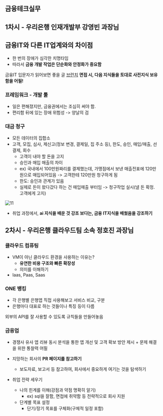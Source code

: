 ## 금융테크실무

## 1차시 - 우리은행 인재개발부 강영빈 과장님

## 금융IT와 다른 IT업계와의 차이점
- 한 번의 장애가 심각한 치명타임
- 따라서 **금융 개발 작업은 단순화와 안정화가 중요함**

금융IT 입문자가 읽어보면 좋을 글
[브런치](https://brunch.co.kr/@ravi-y-kim/3)
**면접 시, 다음 지식들을 토대로 사전지식 보유함을 어필!**


### 프레임워크 - 개발 툴
- 일은 편해졌지만, 금융권에서는 조심히 써야 함.
- 편리함 뒤에 있는 장애 위험성 -> 양날의 검

### 대금 청구
- 모든 데이터의 집합소
- 고객, 모집, 심사, 제신고(정보 변경, 결제일, 집 주소 등), 한도, 승인, 매입/매출, 선결제, 회수
  - 고객이 내야 할 돈을 고지
  - 승인과 매입 매출의 차이
  - ex) 국내에서 100만원짜리를 결제했는데, 가맹점에서 보낸 매출전표에 120만원으로 매입되어있음
    -> 고객한테 120만원 청구하게 됨
  - 한도: 승인과 관계가 있음
  - 실제로 돈이 왔다갔다 하는 건 매입매출 부터임 -> 청구작업 실시(낼 돈 확정. 고객에게 고지)
 
![11](https://github.com/user-attachments/assets/729a1610-3739-4366-88ea-dae8eca798de)

- 취업 과정에서, **ai 지식을 배운 것 강조 보다는, 금융 IT지식을 배웠음을 강조하기**


## 2차시 - 우리은행 클라우드팀 소속 정호진 과장님

### 클라우드 컴퓨팅

- VM이 아닌 클라우드 환경을 사용하는 이유는?
  - **유연한 비용 구조와 빠른 확장성**
  - 의미를 이해하기
- Iaas, Paas, Saas

### ONE 뱅킹
- 각 은행별 은행앱 직접 사용해보고 서비스 비교, 구분
- 은행마다 대표로 하는 것들이나 특징 등이 다름


외부의 API를 잘 사용할 수 있도록 규칙들을 만들어놓음

### 금융업
- 경쟁사 유사 앱 리뷰 동시 분석을 통한 앱 개선 및 고객 확보 방안 제시 + 문제 해결을 위한 통찰력 어필

- 지망하는 회사의 **PR 페이지를 참고하기**
  - 보도자료, 보고서 등 참고하여, 회사에서 중요하게 여기는 것을 탐색하기

- 취업 전략 세우기
  - 나의 힌계를 이해(강점과 약점 명확히 알기)
    - ex) sql을 잘함, 면접에 취약함 등 전략적으로 회사 지원
  - 단계별 목표 설정
    - 단기/장기 목표를 구체화(구체적 일정 포함) 

  
    
